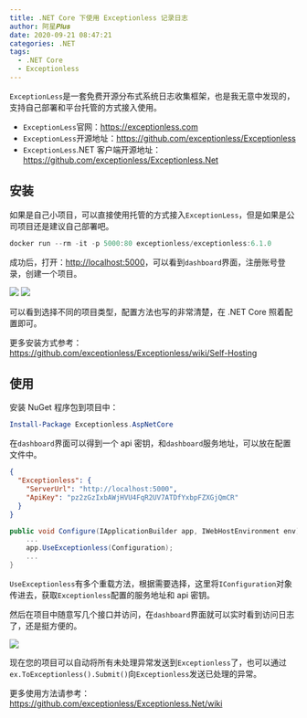 ```yaml
---
title: .NET Core 下使用 Exceptionless 记录日志
author: 阿星𝑷𝒍𝒖𝒔
date: 2020-09-21 08:47:21
categories: .NET
tags:
  - .NET Core
  - Exceptionless
---
```


`ExceptionLess`是一套免费开源分布式系统日志收集框架，也是我无意中发现的，支持自己部署和平台托管的方式接入使用。

- `ExceptionLess`官网：<https://exceptionless.com>
- `ExceptionLess`开源地址：<https://github.com/exceptionless/Exceptionless>
- `ExceptionLess`.NET 客户端开源地址：<https://github.com/exceptionless/Exceptionless.Net>

## 安装

如果是自己小项目，可以直接使用托管的方式接入`ExceptionLess`，但是如果是公司项目还是建议自己部署吧。

```powershell
docker run --rm -it -p 5000:80 exceptionless/exceptionless:6.1.0
```

成功后，打开：<http://localhost:5000>，可以看到`dashboard`界面，注册账号登录，创建一个项目。

![ ](/images/dotnet/exceptionless-in-dotnet-01.png)
![ ](/images/dotnet/exceptionless-in-dotnet-02.png)

可以看到选择不同的项目类型，配置方法也写的非常清楚，在 .NET Core 照着配置即可。

更多安装方式参考：<https://github.com/exceptionless/Exceptionless/wiki/Self-Hosting>

## 使用

安装 NuGet 程序包到项目中：

```powershell
Install-Package Exceptionless.AspNetCore
```

在`dashboard`界面可以得到一个 api 密钥，和`dashboard`服务地址，可以放在配置文件中。

```json
{
  "Exceptionless": {
    "ServerUrl": "http://localhost:5000",
    "ApiKey": "pz2zGzIxbAWjHVU4FqR2UV7ATDfYxbpFZXGjQmCR"
  }
}
```

```csharp
public void Configure(IApplicationBuilder app, IWebHostEnvironment env)
    ...
    app.UseExceptionless(Configuration);
    ...
}
```

`UseExceptionless`有多个重载方法，根据需要选择，这里将`IConfiguration`对象传进去，获取`Exceptionless`配置的服务地址和 api 密钥。

然后在项目中随意写几个接口并访问，在`dashboard`界面就可以实时看到访问日志了，还是挺方便的。

![ ](/images/dotnet/exceptionless-in-dotnet-03.png)

现在您的项目可以自动将所有未处理异常发送到`Exceptionless`了，也可以通过 `ex.ToExceptionless().Submit()`向`Exceptionless`发送已处理的异常。

更多使用方法请参考：<https://github.com/exceptionless/Exceptionless.Net/wiki>
